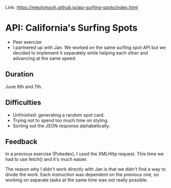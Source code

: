 Link: https://meulymooh.github.io/api-surfing-spots/index.html

# API: California's Surfing Spots

* Peer exercise
* I partnered up with Jan. We worked on the same surfing spot API but we decided to implement it separately while helping each other and advancing at the same speed.

## Duration

June 6th and 7th. 

## Difficulties

* Unfinished: generating a random spot card.
* Trying not to spend too much time on styling.
* Sorting out the JSON response alphabetically.   

## Feedback

In a previous exercise (Pokedex), I used the XMLHttp request. This time we had to use fetch() and it's much easier.

The reason why I didn't work directly with Jan is that we didn't find a way to divide the work. Each instruction was dependent on the previous one, so working on separate tasks at the same time was not really possible.